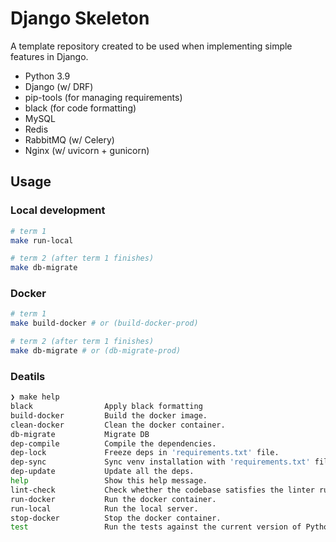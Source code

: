 # Django Skeleton

A template repository created to be used when implementing simple features in Django.

- Python 3.9
- Django (w/ DRF)
- pip-tools (for managing requirements)
- black (for code formatting)
- MySQL
- Redis
- RabbitMQ (w/ Celery)
- Nginx (w/ uvicorn + gunicorn)

## Usage

### Local development

```bash
# term 1
make run-local

# term 2 (after term 1 finishes)
make db-migrate
```

### Docker

```bash
# term 1
make build-docker # or (build-docker-prod)

# term 2 (after term 1 finishes)
make db-migrate # or (db-migrate-prod)
```

### Deatils

```bash
❯ make help
black                Apply black formatting
build-docker         Build the docker image.
clean-docker         Clean the docker container.
db-migrate           Migrate DB
dep-compile          Compile the dependencies.
dep-lock             Freeze deps in 'requirements.txt' file.
dep-sync             Sync venv installation with 'requirements.txt' file
dep-update           Update all the deps.
help                 Show this help message.
lint-check           Check whether the codebase satisfies the linter rules.
run-docker           Run the docker container.
run-local            Run the local server.
stop-docker          Stop the docker container.
test                 Run the tests against the current version of Python.
```
